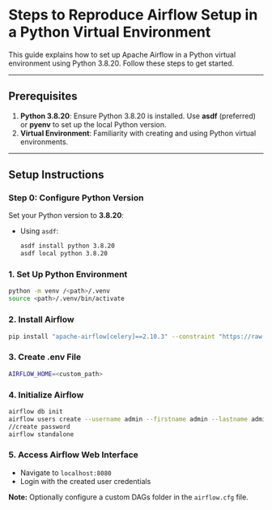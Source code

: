 # Steps to Reproduce Airflow Setup in a Python Virtual Environment

This guide explains how to set up Apache Airflow in a Python virtual environment using Python 3.8.20. Follow these steps to get started.

---

## Prerequisites
1. **Python 3.8.20**: Ensure Python 3.8.20 is installed. Use **asdf** (preferred) or **pyenv** to set up the local Python version.
2. **Virtual Environment**: Familiarity with creating and using Python virtual environments.

---

## Setup Instructions

### Step 0: Configure Python Version
Set your Python version to **3.8.20**:
- Using `asdf`:
  ```bash
  asdf install python 3.8.20
  asdf local python 3.8.20


### 1. Set Up Python Environment
```bash
python -m venv /<path>/.venv
source <path>/.venv/bin/activate
```

### 2. Install Airflow
```bash
pip install "apache-airflow[celery]==2.10.3" --constraint "https://raw.githubusercontent.com/apache/airflow/constraints-2.10.3/constraints-3.8.txt"
```

### 3. Create .env File
```bash
AIRFLOW_HOME=<custom_path>
```

### 4. Initialize Airflow
```bash
airflow db init
airflow users create --username admin --firstname admin --lastname admin --role Admin --email admin
//create password
airflow standalone
```

### 5. Access Airflow Web Interface
- Navigate to `localhost:8080`
- Login with the created user credentials

**Note:** Optionally configure a custom DAGs folder in the `airflow.cfg` file.